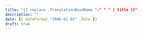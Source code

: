 ```yaml
---
title: "{{ replace .TranslationBaseName "-" " " | title }}"
description: ""
date: {{ dateFormat "2006-01-02" .Date }}
draft: true
---
```

